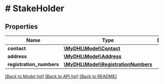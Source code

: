 # # StakeHolder

## Properties

Name | Type | Description | Notes
------------ | ------------- | ------------- | -------------
**contact** | [**\MyDHL\Model\Contact**](Contact.md) |  | 
**address** | [**\MyDHL\Model\Address**](Address.md) |  | 
**registration_numbers** | [**\MyDHL\Model\RegistrationNumbers**](RegistrationNumbers.md) |  | [optional] 

[[Back to Model list]](../../README.md#documentation-for-models) [[Back to API list]](../../README.md#documentation-for-api-endpoints) [[Back to README]](../../README.md)


